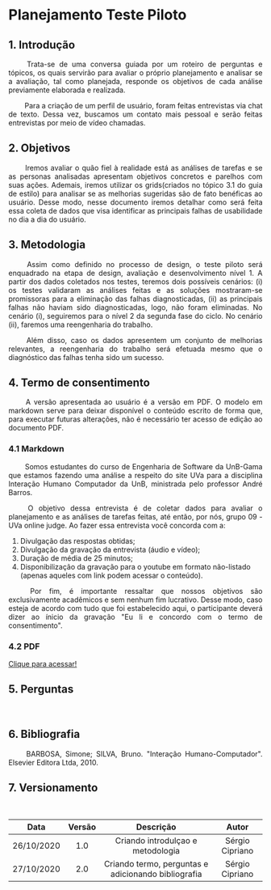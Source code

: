 # Planejamento Teste Piloto

## 1. Introdução

<p align="justify"> &emsp;&emsp; Trata-se de uma conversa guiada por um roteiro de perguntas e tópicos, os quais servirão para avaliar o próprio planejamento e analisar se a avaliação, tal como planejada, responde os objetivos de cada análise previamente elaborada e realizada.</p>

<p align="justify"> &emsp;&emsp; Para a criação de um perfil de usuário, foram feitas entrevistas via chat de texto. Dessa vez, buscamos um contato mais pessoal e serão feitas entrevistas por meio de vídeo chamadas.</p>

## 2. Objetivos

<p align="justify"> &emsp;&emsp; Iremos avaliar o quão fiel à realidade está as análises de tarefas e se as personas analisadas apresentam objetivos concretos e parelhos com suas ações. Ademais, iremos utilizar os grids(criados no tópico 3.1 do guia de estilo) para analisar se as melhorias sugeridas são de fato benéficas ao usuário. Desse modo, nesse documento iremos detalhar como será feita essa coleta de dados que visa identificar as principais falhas de usabilidade no dia a dia do usuário.</p>

## 3. Metodologia

<p align="justify"> &emsp;&emsp; Assim como definido no processo de design, o teste piloto será enquadrado na etapa de design, avaliação e desenvolvimento nível 1. A partir dos dados coletados nos testes, teremos dois possíveis cenários: (i) os testes validaram as análises feitas e as soluções mostraram-se promissoras para a eliminação das falhas diagnosticadas, (ii) as principais falhas não haviam sido diagnosticadas, logo, não foram eliminadas. No cenário (i), seguiremos para o nível 2 da segunda fase do ciclo. No cenário (ii), faremos uma reengenharia do trabalho.</p>

<p align="justify"> &emsp;&emsp; Além disso, caso os dados apresentem um conjunto de melhorias relevantes, a reengenharia do trabalho será efetuada mesmo que o diagnóstico das falhas tenha sido um sucesso.</p>

## 4. Termo de consentimento

<p align="justify"> &emsp;&emsp; A versão apresentada ao usuário é a versão em PDF. O modelo em markdown serve para deixar disponível o conteúdo escrito de forma que, para executar futuras alterações, não é necessário ter acesso de edição ao documento PDF.</p>

### 4.1 Markdown

<p align="justify"> &emsp;&emsp; Somos estudantes do curso de Engenharia de Software da UnB-Gama  que estamos fazendo uma análise a respeito do site UVa para a disciplina Interação Humano Computador da UnB, ministrada pelo professor André Barros.</p>
<p align="justify"> &emsp;&emsp; O objetivo dessa entrevista é de coletar dados para avaliar o planejamento e as análises de tarefas feitas, até então, por nós, grupo 09 - UVa online judge. Ao fazer essa entrevista você concorda com a:</p>

1. Divulgação das respostas obtidas;
2. Divulgação da gravação da entrevista (áudio e vídeo);
3. Duração de média de 25 minutos;
4. Disponibilização da gravação para o youtube em formato não-listado (apenas aqueles com link podem acessar o conteúdo).

<p align="justify"> &emsp;&emsp; Por fim, é importante ressaltar que nossos objetivos são exclusivamente acadêmicos e sem nenhum fim lucrativo. Desse modo, caso esteja de acordo com tudo que foi estabelecido aqui, o participante deverá dizer ao ínicio da gravação "Eu li e concordo com o termo de consentimento".</p>

### 4.2 PDF

<a href="https://raw.githubusercontent.com/Interacao-Humano-Computador/2020.1-UVaJudge/b12d472c9523ebac98250898f67cb3b9ded863e6/docs/assets/teste_piloto/Termo_de_Consentimento.jpg">Clique para acessar!</a>

## 5. Perguntas

<p align="justify"> &emsp;&emsp; </p>

## 6. Bibliografia

<p align="justify"> &emsp;&emsp; BARBOSA, Simone; SILVA, Bruno. "Interação Humano-Computador". Elsevier Editora Ltda, 2010.</p>

## 7. Versionamento

<p align="justify"> &emsp;&emsp; </p>

|Data|Versão|Descrição|Autor|
|:-:|:-:|:-:|:-:|
|26/10/2020|1.0|Criando introdulçao e metodologia|Sérgio Cipriano|
|27/10/2020|2.0|Criando termo, perguntas e adicionando bibliografia|Sérgio Cipriano|